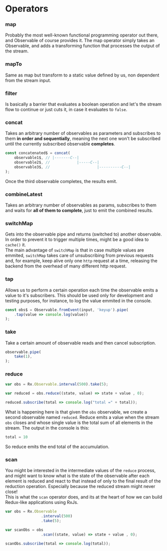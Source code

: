 # Operators



### map
Probably the most well-known functional programming operator out there, and Observable of course provides it. The map operator simply takes an Observable, and adds a transforming function that processes the output of the stream.

### mapTo
Same as map but transform to a static value defined by us, non dependent from the stream input.

### filter
Is basically a barrier that evaluates a boolean operation and let's the stream flow to continue or just cuts it, in case it evaluates to `false`.

### concat
Takes an arbitrary number of observables as parameters and subscribes to them
**in order and sequentially**, meaning the next one won't be subscribed until the 
currently subscribed observable **completes**.
```js
const concatenated$ = concat(
    observable1$, // |-------C--|
    observable2$, //            |-----C--|
    observable3$, //                     |----------C--|
);
```
Once the third observable completes, the results emit.

### combineLatest
Takes an arbitrary number of observables as params, subscribes to them and waits
for **all of them to complete**, just to emit the combined results.

### switchMap
Gets into the observable pipe and returns (switched to) another observable. In order to prevent it to trigger multiple times, might be a good idea to `cache()` it.  
The main advantage of `switchMap` is that in case multiple values are emmited, `switchMap` takes care of unsubscribing from previous requests and, for example, keep alive only one `http` request at a time, releasing the backend from the overhead of many different http request.


### tap
Allows us to perform a certain operation each time the observable emits a value to it's subscribers. This should be used only for development and testing purposes, for instance, to log the value emmited in the console.

```javascript
const obs$ = Observable.fromEvent(input, 'keyup').pipe(
	.tap(value => console.log(value))
);
```

### take
Take a certain amount of observable reads and then cancel subscription.
```javascript
observable.pipe(
	take(1),
);
```

### reduce
```javascript
var obs = Rx.Observable.interval(500).take(5);

var reduced = obs.reduce((state, value) => state + value , 0);

reduced.subscribe(total => console.log("total =" + total));
```
What is happening here is that given the `obs` observable, we create a second observable named `reduced`. Reduce emits a value when the stream `obs` closes and whose single value is the total sum of all elements in the stream. The output in the console is this:
```javascript
total = 10
```
So reduce emits the end total of the accumulation.


### scan
You might be interested in the intermediate values of the `reduce` process, and might want to know what is the state of the observable after each element is reduced and react to that instead of only to the final result of the reduction operation. Especially because the reduced stream might never close!  
This is what the `scan` operator does, and its at the heart of how we can build Redux-like applications using RxJs.
```javascript
var obs = Rx.Observable
				.interval(500)
				.take(5);

var scanObs = obs
				.scan((state, value) => state + value , 0);

scanObs.subscribe(total => console.log(total));
```